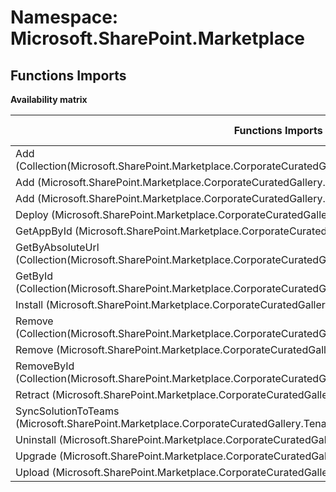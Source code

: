 # Namespace: Microsoft.SharePoint.Marketplace

## Functions Imports

**Availability matrix**

Functions Imports | SPO | SP 2019 | SP 2016 | SP 2013
----------|-----|---------|---------|--------
Add (Collection(Microsoft.SharePoint.Marketplace.CorporateCuratedGallery.SiteCollectionAppCatalogAllowedItem)) | ✅ | ✅ | ❌ | ❌
Add (Microsoft.SharePoint.Marketplace.CorporateCuratedGallery.SiteCollectionCorporateCatalogAccessor) | ✅ | ✅ | ❌ | ❌
Add (Microsoft.SharePoint.Marketplace.CorporateCuratedGallery.TenantCorporateCatalogAccessor) | ✅ | ✅ | ❌ | ❌
Deploy (Microsoft.SharePoint.Marketplace.CorporateCuratedGallery.CorporateCatalogAppMetadata) | ✅ | ✅ | ❌ | ❌
GetAppById (Microsoft.SharePoint.Marketplace.CorporateCuratedGallery.TenantCorporateCatalogAccessor) | ✅ | ❌ | ❌ | ❌
GetByAbsoluteUrl (Collection(Microsoft.SharePoint.Marketplace.CorporateCuratedGallery.SiteCollectionAppCatalogAllowedItem)) | ❌ | ✅ | ❌ | ❌
GetById (Collection(Microsoft.SharePoint.Marketplace.CorporateCuratedGallery.CorporateCatalogAppMetadata)) | ✅ | ✅ | ❌ | ❌
Install (Microsoft.SharePoint.Marketplace.CorporateCuratedGallery.CorporateCatalogAppMetadata) | ✅ | ✅ | ❌ | ❌
Remove (Collection(Microsoft.SharePoint.Marketplace.CorporateCuratedGallery.SiteCollectionAppCatalogAllowedItem)) | ✅ | ✅ | ❌ | ❌
Remove (Microsoft.SharePoint.Marketplace.CorporateCuratedGallery.CorporateCatalogAppMetadata) | ✅ | ✅ | ❌ | ❌
RemoveById (Collection(Microsoft.SharePoint.Marketplace.CorporateCuratedGallery.SiteCollectionAppCatalogAllowedItem)) | ✅ | ✅ | ❌ | ❌
Retract (Microsoft.SharePoint.Marketplace.CorporateCuratedGallery.CorporateCatalogAppMetadata) | ✅ | ✅ | ❌ | ❌
SyncSolutionToTeams (Microsoft.SharePoint.Marketplace.CorporateCuratedGallery.TenantCorporateCatalogAccessor) | ✅ | ❌ | ❌ | ❌
Uninstall (Microsoft.SharePoint.Marketplace.CorporateCuratedGallery.CorporateCatalogAppMetadata) | ✅ | ✅ | ❌ | ❌
Upgrade (Microsoft.SharePoint.Marketplace.CorporateCuratedGallery.CorporateCatalogAppMetadata) | ✅ | ✅ | ❌ | ❌
Upload (Microsoft.SharePoint.Marketplace.CorporateCuratedGallery.TenantCorporateCatalogAccessor) | ✅ | ❌ | ❌ | ❌
